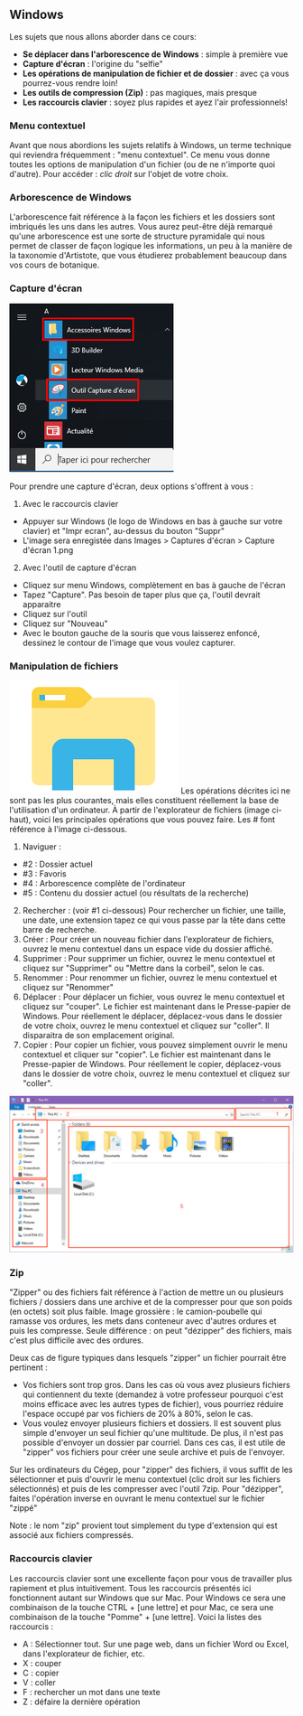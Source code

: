 ## Windows
Les sujets que nous allons aborder dans ce cours:
- **Se déplacer dans l'arborescence de Windows** : simple à première vue
- **Capture d'écran** : l'origine du "selfie"
- **Les opérations de manipulation de fichier et de dossier** : avec ça vous pourrez-vous rendre loin! 
- **Les outils de compression (Zip)** : pas magiques, mais presque
- **Les raccourcis clavier** : soyez plus rapides et ayez l'air professionnels!

### Menu contextuel
Avant que nous abordions les sujets relatifs à Windows, un terme technique qui reviendra fréquemment : "menu contextuel". Ce menu vous donne toutes les options de manipulation d'un fichier (ou de ne n'importe quoi d'autre). Pour accéder : _clic droit_ sur l'objet de votre choix.

### Arborescence de Windows
L'arborescence fait référence à la façon les fichiers et les dossiers sont imbriqués les uns dans les autres. Vous aurez peut-être déjà remarqué qu'une arborescence est une sorte de structure pyramidale qui nous permet de classer de façon logique les informations, un peu à la manière de la taxonomie d'Artistote, que vous étudierez probablement beaucoup dans vos cours de botanique.

### Capture d'écran
![Capture d'écran](/windows/capture_ecran.jpeg)

Pour prendre une capture d'écran, deux options s'offrent à vous :
1. Avec le raccourcis clavier
  - Appuyer sur Windows (le logo de Windows en bas à gauche sur votre clavier) et "Impr ecran", au-dessus du bouton "Suppr"
  - L'image sera enregistée dans Images > Captures d'écran > Capture d'écran 1.png
2. Avec l'outil de capture d'écran
  - Cliquez sur menu Windows, complètement en bas à gauche de l'écran
  - Tapez "Capture". Pas besoin de taper plus que ça, l'outil devrait apparaitre
  - Cliquez sur l'outil
  - Cliquez sur "Nouveau"
  - Avec le bouton gauche de la souris que vous laisserez enfoncé, dessinez le contour de l'image que vous voulez capturer.

### Manipulation de fichiers
![Icone explorateur de fichiers](/windows/icone_explorateur_fichiers.png)
Les opérations décrites ici ne sont pas les plus courantes, mais elles constituent réellement la base de l'utilisation d'un ordinateur. À partir de l'explorateur de fichiers (image ci-haut), voici les principales opérations que vous pouvez faire. Les # font référence à l'image ci-dessous.
1. Naviguer : 
  - #2 : Dossier actuel
  - #3 : Favoris
  - #4 : Arborescence complète de l'ordinateur
  - #5 : Contenu du dossier actuel (ou résultats de la recherche)
2. Rechercher : (voir #1 ci-dessous) Pour rechercher un fichier, une taille, une date, une extension tapez ce qui vous passe par la tête dans cette barre de recherche. 
3. Créer : Pour créer un nouveau fichier dans l'explorateur de fichiers, ouvrez le menu contextuel dans un espace vide du dossier affiché.
4. Supprimer : Pour supprimer un fichier, ouvrez le menu contextuel et cliquez sur "Supprimer" ou "Mettre dans la corbeil", selon le cas.
5. Renommer : Pour renommer un fichier, ouvrez le menu contextuel et cliquez sur "Renommer"
6. Déplacer : Pour déplacer un fichier, vous ouvrez le menu contextuel et cliquez sur "couper". Le fichier est maintenant dans le Presse-papier de Windows. Pour réellement le déplacer, déplacez-vous dans le dossier de votre choix, ouvrez le menu contextuel et cliquez sur "coller". Il disparaitra de son emplacement original.
7. Copier : Pour copier un fichier, vous pouvez simplement ouvrir le menu contextuel et cliquer sur "copier". Le fichier est maintenant dans le Presse-papier de Windows. Pour réellement le copier, déplacez-vous dans le dossier de votre choix, ouvrez le menu contextuel et cliquez sur "coller".

![Explorateur de fichiers](/windows/explorateur_fichiers.jpeg)

### Zip
"Zipper" ou des fichiers fait référence à l'action de mettre un ou plusieurs fichiers / dossiers dans une archive et de la compresser pour que son poids (en octets) soit plus faible. Image grossière : le camion-poubelle qui ramasse vos ordures, les mets dans conteneur avec d'autres ordures et puis les compresse. Seule différence : on peut "dézipper" des fichiers, mais c'est plus difficile avec des ordures.

Deux cas de figure typiques dans lesquels "zipper" un fichier pourrait être pertinent :
- Vos fichiers sont trop gros. Dans les cas où vous avez plusieurs fichiers qui contiennent du texte (demandez à votre professeur pourquoi c'est moins efficace avec les autres types de fichier), vous pourriez réduire l'espace occupé par vos fichiers de 20% à 80%, selon le cas.
- Vous voulez envoyer plusieurs fichiers et dossiers. Il est souvent plus simple d'envoyer un seul fichier qu'une multitude. De plus, il n'est pas possible d'envoyer un dossier par courriel. Dans ces cas, il est utile de "zipper" vos fichiers pour créer une seule archive et puis de l'envoyer.

Sur les ordinateurs du Cégep, pour "zipper" des fichiers, il vous suffit de les sélectionner et puis d'ouvrir le menu contextuel (clic droit sur les fichiers sélectionnés) et puis de les compresser avec l'outil 7zip. Pour "dézipper", faites l'opération inverse en ouvrant le menu contextuel sur le fichier "zippé"

Note : le nom "zip" provient tout simplement du type d'extension qui est associé aux fichiers compressés.

### Raccourcis clavier
Les raccourcis clavier sont une excellente façon pour vous de travailler plus rapiement et plus intuitivement. Tous les raccourcis présentés ici fonctionnent autant sur Windows que sur Mac. Pour Windows ce sera une combinaison de la touche CTRL + [une lettre] et pour Mac, ce sera une combinaison de la touche "Pomme" + [une lettre]. Voici la listes des raccourcis :
- A : Sélectionner tout. Sur une page web, dans un fichier Word ou Excel, dans l'explorateur de fichier, etc.
- X : couper 
- C : copier
- V : coller
- F : rechercher un mot dans une texte
- Z : défaire la dernière opération
